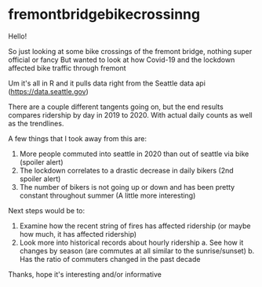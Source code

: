 # fremontbridgebikecrossinng

Hello! 

So just looking at some bike crossings of the fremont bridge, nothing super official or fancy
But wanted to look at how Covid-19 and the lockdown affected bike traffic through fremont 

Um it's all in R and it pulls data right from the Seattle data api (https://data.seattle.gov) 

There are a couple different tangents going on, but the end results compares ridership by day in 2019 to 2020. With actual daily counts as well as the trendlines.

A few things that I took away from this are:
  1. More people commuted into seattle in 2020 than out of seattle via bike (spoiler alert)
  2. The lockdown correlates to a drastic decrease in daily bikers (2nd spoiler alert)
  3. The number of bikers is not going up or down and has been pretty constant throughout summer (A little more interesting) 
  
  
Next steps would be to:
  1. Examine how the recent string of fires has affected ridership (or maybe how much, it has affected ridership) 
  2. Look more into historical records about hourly ridership
    a. See how it changes by season (are commutes at all similar to the sunrise/sunset)
    b. Has the ratio of commuters changed in the past decade
    
    
Thanks, hope it's interesting and/or informative
